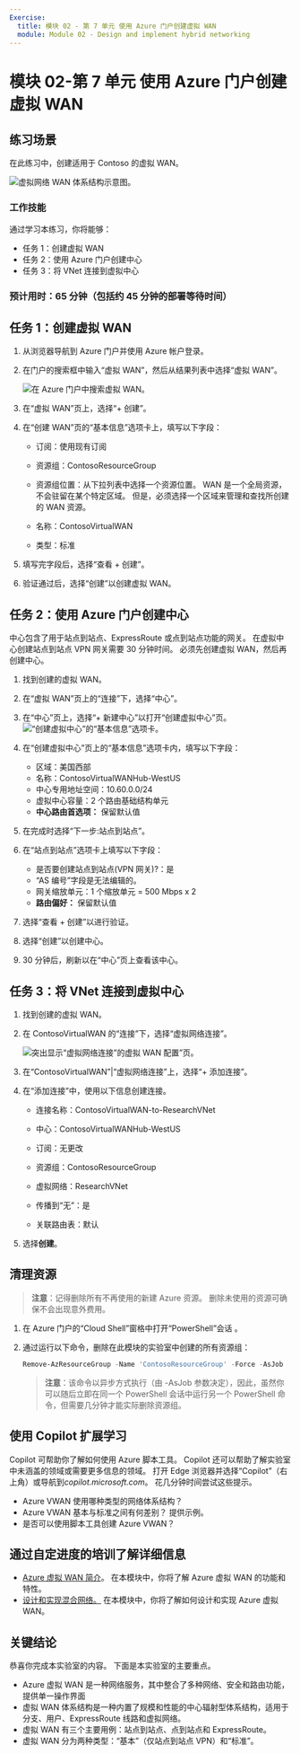 ```yaml
---
Exercise:
  title: 模块 02 - 第 7 单元 使用 Azure 门户创建虚拟 WAN
  module: Module 02 - Design and implement hybrid networking
---
```


# 模块 02-第 7 单元 使用 Azure 门户创建虚拟 WAN

## 练习场景

在此练习中，创建适用于 Contoso 的虚拟 WAN。

![虚拟网络 WAN 体系结构示意图。](../media/7-exercise-create-virtual-wan-by-using-azure-portal.png)

### 工作技能
通过学习本练习，你将能够：

+ 任务 1：创建虚拟 WAN
+ 任务 2：使用 Azure 门户创建中心
+ 任务 3：将 VNet 连接到虚拟中心

### 预计用时：65 分钟（包括约 45 分钟的部署等待时间）

## 任务 1：创建虚拟 WAN

1. 从浏览器导航到 Azure 门户并使用 Azure 帐户登录。

1. 在门户的搜索框中输入“虚拟 WAN”，然后从结果列表中选择“虚拟 WAN”。

   ![在 Azure 门户中搜索虚拟 WAN。](../media/search-for-virtual-wan.png)

1. 在“虚拟 WAN”页上，选择“+ 创建”。

1. 在“创建 WAN”页的“基本信息”选项卡上，填写以下字段：

   + 订阅：使用现有订阅

   + 资源组：ContosoResourceGroup

   + 资源组位置：从下拉列表中选择一个资源位置。 WAN 是一个全局资源，不会驻留在某个特定区域。 但是，必须选择一个区域来管理和查找所创建的 WAN 资源。

   + 名称：ContosoVirtualWAN

   + 类型：标准

1. 填写完字段后，选择“查看 + 创建”。

1. 验证通过后，选择“创建”以创建虚拟 WAN。

## 任务 2：使用 Azure 门户创建中心

中心包含了用于站点到站点、ExpressRoute 或点到站点功能的网关。 在虚拟中心创建站点到站点 VPN 网关需要 30 分钟时间。 必须先创建虚拟 WAN，然后再创建中心。

1. 找到创建的虚拟 WAN。
   
1. 在“虚拟 WAN”页上的“连接”下，选择“中心”。

1. 在“中心”页上，选择“+ 新建中心”以打开“创建虚拟中心”页。
   ![“创建虚拟中心”的“基本信息”选项卡。](../media/create-vwan-hub.png)

1. 在“创建虚拟中心”页上的“基本信息”选项卡内，填写以下字段：
   + 区域：美国西部
   + 名称：ContosoVirtualWANHub-WestUS
   + 中心专用地址空间：10.60.0.0/24
   + 虚拟中心容量：2 个路由基础结构单元
   + **中心路由首选项：** 保留默认值

1. 在完成时选择“下一步:站点到站点”。

1. 在“站点到站点”选项卡上填写以下字段：
   + 是否要创建站点到站点(VPN 网关)?：是
   + “AS 编号”字段是无法编辑的。
   + 网关缩放单元：1 个缩放单元 = 500 Mbps x 2
   + **路由偏好：** 保留默认值

1. 选择“查看 + 创建”以进行验证。

1. 选择“创建”以创建中心。

1. 30 分钟后，刷新以在“中心”页上查看该中心。

## 任务 3：将 VNet 连接到虚拟中心

1. 找到创建的虚拟 WAN。

1. 在 ContosoVirtualWAN 的“连接”下，选择“虚拟网络连接”。

   ![突出显示“虚拟网络连接”的虚拟 WAN 配置”页。](../media/connect-vnet-to-virtual-hub.png)

1. 在“ContosoVirtualWAN”|“虚拟网络连接”上，选择“+ 添加连接”。

1. 在“添加连接”中，使用以下信息创建连接。

   + 连接名称：ContosoVirtualWAN-to-ResearchVNet

   + 中心：ContosoVirtualWANHub-WestUS

   + 订阅：无更改

   + 资源组：ContosoResourceGroup

   + 虚拟网络：ResearchVNet

   + 传播到“无”：是

   + 关联路由表：默认

1. 选择**创建**。

## 清理资源

   >**注意**：记得删除所有不再使用的新建 Azure 资源。 删除未使用的资源可确保不会出现意外费用。

1. 在 Azure 门户的“Cloud Shell”窗格中打开“PowerShell”会话 。

1. 通过运行以下命令，删除在此模块的实验室中创建的所有资源组：

   ```powershell
   Remove-AzResourceGroup -Name 'ContosoResourceGroup' -Force -AsJob
   ```

   >**注意**：该命令以异步方式执行（由 -AsJob 参数决定），因此，虽然你可以随后立即在同一个 PowerShell 会话中运行另一个 PowerShell 命令，但需要几分钟才能实际删除资源组。

## 使用 Copilot 扩展学习

Copilot 可帮助你了解如何使用 Azure 脚本工具。 Copilot 还可以帮助了解实验室中未涵盖的领域或需要更多信息的领域。 打开 Edge 浏览器并选择“Copilot”（右上角）或导航到*copilot.microsoft.com*。 花几分钟时间尝试这些提示。
+ Azure VWAN 使用哪种类型的网络体系结构？
+ Azure VWAN 基本与标准之间有何差别？ 提供示例。
+ 是否可以使用脚本工具创建 Azure VWAN？

## 通过自定进度的培训了解详细信息

+ [Azure 虚拟 WAN 简介](https://learn.microsoft.com/training/modules/introduction-azure-virtual-wan/)。 在本模块中，你将了解 Azure 虚拟 WAN 的功能和特性。 
+ [设计和实现混合网络。](https://learn.microsoft.com/training/modules/design-implement-hybrid-networking/) 在本模块中，你将了解如何设计和实现 Azure 虚拟 WAN。

## 关键结论

恭喜你完成本实验室的内容。 下面是本实验室的主要重点。 

+ Azure 虚拟 WAN 是一种网络服务，其中整合了多种网络、安全和路由功能，提供单一操作界面
+ 虚拟 WAN 体系结构是一种内置了规模和性能的中心辐射型体系结构，适用于分支、用户、ExpressRoute 线路和虚拟网络。
+ 虚拟 WAN 有三个主要用例：站点到站点、点到站点和 ExpressRoute。 
+ 虚拟 WAN 分为两种类型：“基本”（仅站点到站点 VPN）和“标准”。









